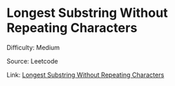 # Longest Substring Without Repeating Characters
Difficulty: Medium

Source: Leetcode

Link: [Longest Substring Without Repeating Characters](https://leetcode.com/problems/longest-substring-without-repeating-characters/description/)
